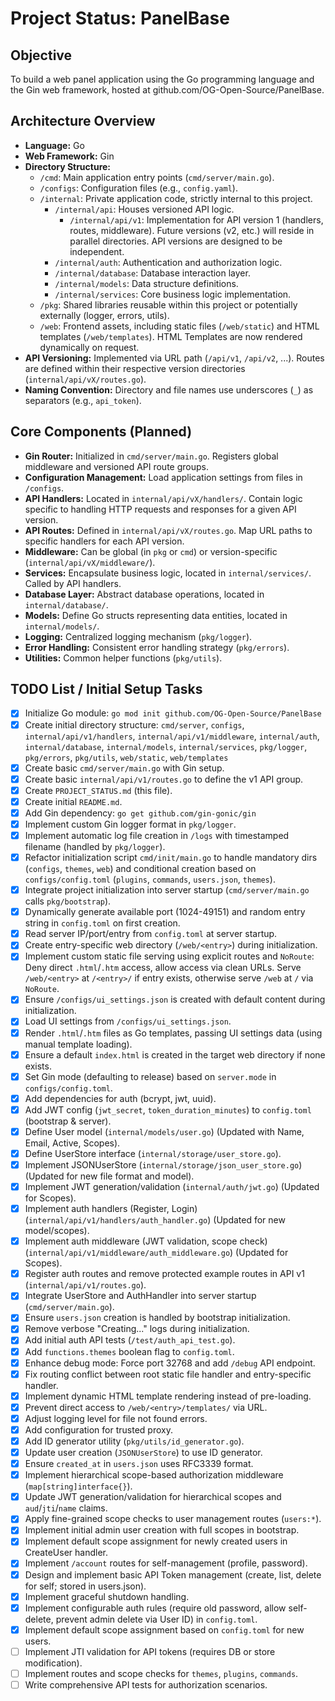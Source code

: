 # Project Status: PanelBase

## Objective

To build a web panel application using the Go programming language and the Gin web framework, hosted at github.com/OG-Open-Source/PanelBase.

## Architecture Overview

- **Language:** Go
- **Web Framework:** Gin
- **Directory Structure:**
  - `/cmd`: Main application entry points (`cmd/server/main.go`).
  - `/configs`: Configuration files (e.g., `config.yaml`).
  - `/internal`: Private application code, strictly internal to this project.
    - `/internal/api`: Houses versioned API logic.
      - `/internal/api/v1`: Implementation for API version 1 (handlers, routes, middleware). Future versions (v2, etc.) will reside in parallel directories. API versions are designed to be independent.
    - `/internal/auth`: Authentication and authorization logic.
    - `/internal/database`: Database interaction layer.
    - `/internal/models`: Data structure definitions.
    - `/internal/services`: Core business logic implementation.
  - `/pkg`: Shared libraries reusable within this project or potentially externally (logger, errors, utils).
  - `/web`: Frontend assets, including static files (`/web/static`) and HTML templates (`/web/templates`). HTML Templates are now rendered dynamically on request.
- **API Versioning:** Implemented via URL path (`/api/v1`, `/api/v2`, ...). Routes are defined within their respective version directories (`internal/api/vX/routes.go`).
- **Naming Convention:** Directory and file names use underscores (`_`) as separators (e.g., `api_token`).

## Core Components (Planned)

- **Gin Router:** Initialized in `cmd/server/main.go`. Registers global middleware and versioned API route groups.
- **Configuration Management:** Load application settings from files in `/configs`.
- **API Handlers:** Located in `internal/api/vX/handlers/`. Contain logic specific to handling HTTP requests and responses for a given API version.
- **API Routes:** Defined in `internal/api/vX/routes.go`. Map URL paths to specific handlers for each API version.
- **Middleware:** Can be global (in `pkg` or `cmd`) or version-specific (`internal/api/vX/middleware/`).
- **Services:** Encapsulate business logic, located in `internal/services/`. Called by API handlers.
- **Database Layer:** Abstract database operations, located in `internal/database/`.
- **Models:** Define Go structs representing data entities, located in `internal/models/`.
- **Logging:** Centralized logging mechanism (`pkg/logger`).
- **Error Handling:** Consistent error handling strategy (`pkg/errors`).
- **Utilities:** Common helper functions (`pkg/utils`).

## TODO List / Initial Setup Tasks

- [x] Initialize Go module: `go mod init github.com/OG-Open-Source/PanelBase`
- [x] Create initial directory structure: `cmd/server`, `configs`, `internal/api/v1/handlers`, `internal/api/v1/middleware`, `internal/auth`, `internal/database`, `internal/models`, `internal/services`, `pkg/logger`, `pkg/errors`, `pkg/utils`, `web/static`, `web/templates`
- [x] Create basic `cmd/server/main.go` with Gin setup.
- [x] Create basic `internal/api/v1/routes.go` to define the v1 API group.
- [x] Create `PROJECT_STATUS.md` (this file).
- [x] Create initial `README.md`.
- [x] Add Gin dependency: `go get github.com/gin-gonic/gin`
- [x] Implement custom Gin logger format in `pkg/logger`.
- [x] Implement automatic log file creation in `/logs` with timestamped filename (handled by `pkg/logger`).
- [x] Refactor initialization script `cmd/init/main.go` to handle mandatory dirs (`configs`, `themes`, `web`) and conditional creation based on `configs/config.toml` (`plugins`, `commands`, `users.json`, `themes`).
- [x] Integrate project initialization into server startup (`cmd/server/main.go` calls `pkg/bootstrap`).
- [x] Dynamically generate available port (1024-49151) and random entry string in `config.toml` on first creation.
- [x] Read server IP/port/entry from `config.toml` at server startup.
- [x] Create entry-specific web directory (`/web/<entry>`) during initialization.
- [x] Implement custom static file serving using explicit routes and `NoRoute`: Deny direct `.html`/`.htm` access, allow access via clean URLs. Serve `/web/<entry>` at `/<entry>/` if entry exists, otherwise serve `/web` at `/` via `NoRoute`.
- [x] Ensure `/configs/ui_settings.json` is created with default content during initialization.
- [x] Load UI settings from `/configs/ui_settings.json`.
- [x] Render `.html`/`.htm` files as Go templates, passing UI settings data (using manual template loading).
- [x] Ensure a default `index.html` is created in the target web directory if none exists.
- [x] Set Gin mode (defaulting to release) based on `server.mode` in `configs/config.toml`.
- [x] Add dependencies for auth (bcrypt, jwt, uuid).
- [x] Add JWT config (`jwt_secret`, `token_duration_minutes`) to `config.toml` (bootstrap & server).
- [x] Define User model (`internal/models/user.go`) (Updated with Name, Email, Active, Scopes).
- [x] Define UserStore interface (`internal/storage/user_store.go`).
- [x] Implement JSONUserStore (`internal/storage/json_user_store.go`) (Updated for new file format and model).
- [x] Implement JWT generation/validation (`internal/auth/jwt.go`) (Updated for Scopes).
- [x] Implement auth handlers (Register, Login) (`internal/api/v1/handlers/auth_handler.go`) (Updated for new model/scopes).
- [x] Implement auth middleware (JWT validation, scope check) (`internal/api/v1/middleware/auth_middleware.go`) (Updated for Scopes).
- [x] Register auth routes and remove protected example routes in API v1 (`internal/api/v1/routes.go`).
- [x] Integrate UserStore and AuthHandler into server startup (`cmd/server/main.go`).
- [x] Ensure `users.json` creation is handled by bootstrap initialization.
- [x] Remove verbose "Creating..." logs during initialization.
- [x] Add initial auth API tests (`/test/auth_api_test.go`).
- [x] Add `functions.themes` boolean flag to `config.toml`.
- [x] Enhance debug mode: Force port 32768 and add `/debug` API endpoint.
- [x] Fix routing conflict between root static file handler and entry-specific handler.
- [x] Implement dynamic HTML template rendering instead of pre-loading.
- [x] Prevent direct access to `/web/<entry>/templates/` via URL.
- [x] Adjust logging level for file not found errors.
- [x] Add configuration for trusted proxy.
- [x] Add ID generator utility (`pkg/utils/id_generator.go`).
- [x] Update user creation (`JSONUserStore`) to use ID generator.
- [x] Ensure `created_at` in `users.json` uses RFC3339 format.
- [x] Implement hierarchical scope-based authorization middleware (`map[string]interface{}`).
- [x] Update JWT generation/validation for hierarchical scopes and `aud`/`jti`/`name` claims.
- [x] Apply fine-grained scope checks to user management routes (`users:*`).
- [x] Implement initial admin user creation with full scopes in bootstrap.
- [x] Implement default scope assignment for newly created users in CreateUser handler.
- [x] Implement `/account` routes for self-management (profile, password).
- [x] Design and implement basic API Token management (create, list, delete for self; stored in users.json).
- [x] Implement graceful shutdown handling.
- [x] Implement configurable auth rules (require old password, allow self-delete, prevent admin delete via User ID) in `config.toml`.
- [x] Implement default scope assignment based on `config.toml` for new users.
- [ ] Implement JTI validation for API tokens (requires DB or store modification).
- [ ] Implement routes and scope checks for `themes`, `plugins`, `commands`.
- [ ] Write comprehensive API tests for authorization scenarios.
